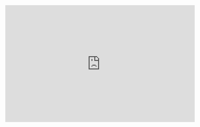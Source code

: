 <iframe width="600" height="371" seamless frameborder="0" scrolling="no" src="https://docs.google.com/spreadsheets/d/e/2PACX-1vRYfFb6gGMzNxVXFCf9UZ5MgVO2pRkOUp7RA0BgGq_wABt2HGe9K303kdBx10gFodvhXnRQfGfboqUz/pubchart?oid=408661778&amp;format=interactive"></iframe>
